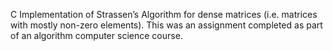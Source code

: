 C Implementation of Strassen’s Algorithm for dense matrices (i.e. matrices with mostly non-zero elements). This was an
assignment completed as part of an algorithm computer science course.
